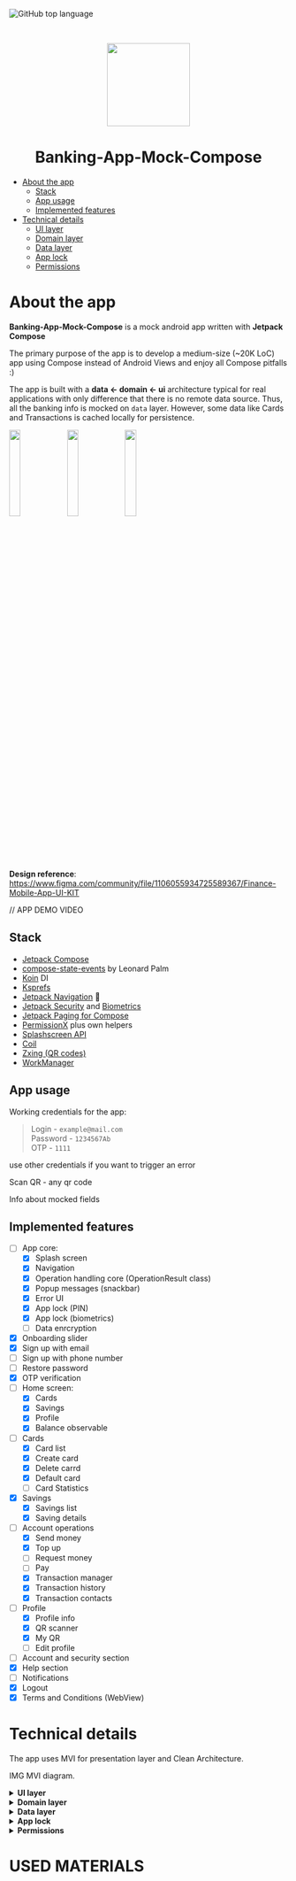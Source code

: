 ![GitHub top language](https://img.shields.io/github/languages/top/alexandr7035/Banking-App-Mock-Compose?color=%237f52ff&style=for-the-badge)



<br>
<p align="center"> 
   <img height="150" src="https://github.com/alexandr7035/Banking-App-Mock-Compose/assets/22574399/eb81869d-818c-4039-8861-6513b0b62dbb"/> 
</p>

<h1 align="center"> 
   Banking-App-Mock-Compose
</h1>

* [About the app](#about-the-app)
    * [Stack](#stack)
    * [App usage](#app-usage)
    * [Implemented features](#implemented-features)
* [Technical details](#technical-details)
    * [UI layer](#ui-layer)
    * [Domain layer](#domain-layer)
    * [Data layer](#data-layer)
    * [App lock](#app-lock)
    * [Permissions](#permissions)


# About the app
**Banking-App-Mock-Compose** is a mock android app written with **Jetpack Compose**

The primary purpose of the app is to develop a medium-size (~20K LoC) app using Compose instead of Android Views and enjoy all Compose pitfalls :)

The app is built with a **data <- domain <- ui** architecture typical for real applications with only difference that there is no remote data source. Thus, all the banking info is mocked on `data` layer. However, some data like Cards and Transactions is cached locally for persistence.

<p align="left">
<img src="https://github.com/alexandr7035/Banking-App-Mock-Compose/assets/22574399/5b60ccfd-c1a5-4716-a18b-d70c434f6ea1" width="20%"/>
<img src="https://github.com/alexandr7035/Banking-App-Mock-Compose/assets/22574399/bbb1c8ad-e1cd-4958-9da1-b4c32c88f67a" width="20%"/>
<img src="https://github.com/alexandr7035/Banking-App-Mock-Compose/assets/22574399/7b25851e-68ef-416e-bbdc-d37e67156f43" width="20%"/>
</p>

**Design reference**: https://www.figma.com/community/file/1106055934725589367/Finance-Mobile-App-UI-KIT

// APP DEMO VIDEO

## Stack
- [Jetpack Compose](https://developer.android.com/jetpack/compose)
- [compose-state-events](https://github.com/leonard-palm/compose-state-events) by Leonard Palm
- [Koin](https://insert-koin.io/docs/quickstart/android) DI
- [Ksprefs](https://github.com/cioccarellia/ksprefs)
- [Jetpack Navigation](https://developer.android.com/jetpack/compose/navigation) 🫠
- [Jetpack Security](https://developer.android.com/jetpack/androidx/releases/security) and [Biometrics](https://developer.android.com/jetpack/androidx/releases/biometric)
- [Jetpack Paging for Compose](https://developer.android.com/jetpack/androidx/releases/paging)
- [PermissionX](https://github.com/guolindev/PermissionX) plus own helpers
- [Splashscreen API](https://developer.android.com/develop/ui/views/launch/splash-screen)
- [Coil](https://github.com/coil-kt/coil)
- [Zxing (QR codes)](https://github.com/journeyapps/zxing-android-embedded)
- [WorkManager](https://developer.android.com/topic/libraries/architecture/workmanager)


## App usage
Working credentials for the app:
> Login - `example@mail.com`  
> Password - `1234567Ab`  
> OTP - `1111`

use other credentials if you want to trigger an error
  
Scan QR - any qr code  
  
Info about mocked fields  

## Implemented features
- [ ] App core:
    - [X] Splash screen
    - [X] Navigation
    - [X] Operation handling core (OperationResult class)
    - [X] Popup messages (snackbar)
    - [X] Error UI
    - [X] App lock (PIN)
    - [X] App lock (biometrics)
    - [ ] Data enrcryption
- [X] Onboarding slider
- [X] Sign up with email
- [ ] Sign up with phone number
- [ ] Restore password
- [X] OTP verification
- [ ] Home screen:
    - [X] Cards
    - [X] Savings
    - [X] Profile
    - [X] Balance observable
- [ ] Cards
    - [X] Card list
    - [X] Create card
    - [X] Delete carrd
    - [X] Default card
    - [ ] Card Statistics
- [X] Savings
    - [X] Savings list
    - [X] Saving details
- [ ] Account operations
    - [X] Send money
    - [X] Top up
    - [ ] Request money
    - [ ] Pay
    - [X] Transaction manager
    - [X] Transaction history
    - [X] Transaction contacts
 - [ ] Profile
    - [X] Profile info
    - [X] QR scanner
    - [X] My QR
    - [ ] Edit profile
- [ ] Account and security section
- [X] Help section
- [ ] Notifications
- [X] Logout
- [X] Terms and Conditions (WebView)

# Technical details

The app uses MVI for presentation layer and Clean Architecture.


IMG MVI diagram.

<details>
<summary><strong>UI layer</strong></summary>

## UI layer
The app contains single Root screen.
The screen servers for several purposeы:
- Show loading screen when app state prepared on start.
- Prepare and pass conditional navigation to NavHost.
- Setup [CompositionLocal](https://developer.android.com/jetpack/compose/compositionlocal) for NavHost.

```kotlin

// Root State
sealed class AppState {
    object Loading: AppState()

    data class Ready(
        val conditionalNavigation: ConditionalNavigation,
        val requireUnlock: Boolean = false
    ): AppState()

    data class InitFailure(val error: UiText): AppState()
}

// Root screen
@Composable
fun AppContainerScreen(viewModel: AppViewModel = koinViewModel()) {

    // Init jetpack navigation
    val navController = rememberNavController()
    
    // Preparations for CompositionLocal
    val snackBarHostState = remember { SnackbarHostState() }
    val hostCoroutineScope = rememberCoroutineScope()
    val permissionHelper =  koinInject<PermissionHelper>()

    val state = viewModel.appState.collectAsStateWithLifecycle().value

    when (state) {
        is AppState.Loading -> {
            AppLoadingScreen()
        }

        is AppState.Ready -> {
            CompositionLocalProvider(
                // "Global" snackBar that survives navigation
                LocalScopedSnackbarState provides ScopedSnackBarState(
                    value = snackBarHostState,
                    coroutineScope = hostCoroutineScope
                ),
                // Permissions utils to check and request runtime permissions
                LocalPermissionHelper provides permissionHelper
            ) {

                if (state.requireUnlock) {
                    // Show app lock screen with PIN / biometrics
                    LockScreen(...)
                }
                else {
                    // Nav host with all screens of the app
                    AppNavHost(
                        navController = navController,
                        // Pass conditional navigation
                        // Here we may redirect to login screen
                        conditionalNavigation = state.conditionalNavigation,
                        ...
                    )
                }
            }
        }

        // App init failed
        // E.g. we'are checking access token validity and receive some error
        is AppState.InitFailure -> {
            ErrorFullScreen(
                error = state.error,
                onRetry = { viewModel.emitIntent(AppIntent.EnterApp) }
            )
        }
    }
}

```

A typical screen is handled with 4 components:
- **State** - an object with screen data and user input
- **Intent** - an action triggered from screen (e.g. data load request or button click)
- **Screen Composable** - screen's UI
- **ViewModel** - to make it all work together

Screen state is represented with data or sealed class:
```kotlin
// State
data class ScreenState(
    val isLoading: Boolean = true,
    val error: UiText? = null,
    val displayedText: String? = null,
    // One-off event
    val someEvent: StateEvent = consumed
)
```

An intent is typically a sealed class to easilly handle it with exhaustive `when` condition:
```kotlin

// Intent
sealed class ScreenIntent {
    object Load: ScreenIntent()
    object SomeClick: ScreenIntent()
    ...
}

// Then in ViewModel
when (intent) {
    is Load -> { loadDataFromServer() }
    is SomeClick -> { handleSomeClick() }
}

```

A screen composable typically contains a nested ScreenUi composable to make it work with `@Preview`:
```kotlin
// Screen
@Composable
fun Screen(
    // Inect ViewModel
    viewModel: CardListViewModel = koinViewModel(),
    // Navigation callbacks
    onBack: () -> Unit,
    onAddCard: () -> Unit,
) {
    // Get composition local
    val permissionHelper = LocalPermisionHelper.current
    val context = LocalContext.current
    ...

    // Collect the state from ViewModel
    val state = viewModel.state.collectAsStateWithLifecycle().value

    // Show ui
    ScreenUi(state = state)

    // Init data load with some effect
    LaunchedEffect(Unit) {
        viewModel.emitIntent(ScreenIntent.Load)
    }

    // The EventEffect is a LaunchedEffect that will be executed, when the event is in its triggered state. 
    // When the event action was executed the effect calls the onConsumed callback to force ViewMode to set the event field to be consumed.
    EventEffect(
        event = state.someEvent,
        onConsumed = viewModel::onconsumeSomeEvent
    ) {
        // Do action, e.g. show a snackbar notification
    }
}

```

ViewModel gets data from one or several usecases and reduces it to state for ui.
More complex cases may require **Flows** for multiple values and **Deferred** async/await for parallel requess.
```kotlin

class ScreenViewModel: ViewModel(
    private val someUseCase: SomeUseCase
) {
    private val _state = MutableStateFlow(ScreenState())
    val state = _state.asStateFlow()

    fun emitIntent(intent: ScreenIntent) {
        when (intent) {
            is ScreenIntent.Load {
                viewModelScope.launch {
                    // This extension wraps data returned by use case into
                    // OperationResult class which encapsulates errors
                    val res = OperationResult.runWrapped { 
                        someUsecase.execute()
                    }
                    
                    when (res) {
                        is OperationResult.Success -> {
                            // res.data is some domain model which may be mapped to ui
                            val resUi =  SomeUiModel.mapFromDomain(res.data)
                            reduceSuccess(resUi)

                            // Additionally, we may trigger some event on condition:
                            _state.update {
                                it.copy(someEvent = triggered)
                            }
                        }
                        is OperationResult.Failure -> {
                            // ErrorType is a domain error which should be mapped to error text
                            reduceError(res.error.errorType.asUiTextError())
                        }
                    }
                }
            }
            
            // Here screen state is updated
            fun reduceError(...) {}
            fun reduceSuccess(...) {}

            fun onConsumeSomeEvent() {
                _state.update {
                    it.copy(someEvent = consumed)
                }
            }
        }
    }
}

```
</details>

  
<details>
<summary><strong>Domain layer</strong></summary>

## Domain layer

A use case
```kotlin
class GetHomeCardsUseCase(private val cardsRepository: CardsRepository) {
    // A use case contains only one public execute() method with a single responsibility
    suspend fun execute(): List<PaymentCard> {
        val allCards = cardsRepository.getCards()

        val (primary, other) = allCards.partition { it.isPrimary }

        val sortedPrimary = primary.sortedByDescending { it.addedDate }
        val sortedOther = other.sortedByDescending { it.addedDate }

        return (sortedPrimary + sortedOther).take(DISPLAYED_COUNT)
    }

    companion object {
        private const val DISPLAYED_COUNT = 3
    }
}
```

OperationResult
```kotlin
sealed class OperationResult<out T> {
    data class Success<out T>(val data: T) : OperationResult<T>()

    data class Failure(val error: AppError) : OperationResult<Nothing>()

    fun isSuccess(): Boolean {
        return when (this) {
            is Success -> true
            is Failure -> false
        }
    }

    companion object {
        inline fun <R> runWrapped(block: () -> R): OperationResult<R> {
            return try {
                val res = block()
                Success(res)
            } catch (e: Exception) {
                when (e) {
                    is AppError -> Failure(e)
                    else -> Failure(AppError(ErrorType.fromThrowable(e)))
                }
            }
        }
    }
}

enum class ErrorType {
    USER_NOT_FOUND,
    WRONG_PASSWORD,
    CARD_NOT_FOUND,
    INSUFFICIENT_CARD_BALANCE,
    UNKNOWN_ERROR,;

    companion object {
        fun fromThrowable(e: Throwable): ErrorType {
            // Here may be additional mapping depending on exception type
            return when (e) {
                is AppError -> e.errorType
                else -> UNKNOWN_ERROR
            }
        }
    }
}

```

// Then we can use AppError in repositories:
```kotlin
// Throw AppError in repository 
// It will be later handled in business logic or ui
override suspend fun getCardById(id: String): PaymentCard = withContext(coroutineDispatcher) {
    // Load card from DB or throw error
    val card = cardsDao.getCardByNumber(id) ?: throw AppError(ErrorType.CARD_NOT_FOUND)
    return@withContext mapCachedCardToDomain(card)
}
```

// Or detect AppError directly from exception
```kotlin
// Example of usage in ViewModel's CoroutineExceptionHandler
private val errorHandler = CoroutineExceptionHandler { _, throwable ->
    reduceError(ErrorType.fromThrowable(throwable))
}

viewModelScope.launch(errorHandler) {
    // Can safely call usecases here without wrapping in OperationResult
}

```

AppError (throw in repo or ErrorInterceptor)
then errors can be thrown directly in repos
or mapped from exception depenin on type

ErrorType
asuitexterror

for money - MoneyAmount

</details>
  

<details>
  <summary><strong>Data layer</strong></summary>

## Data layer 
data
mock repos with delays

Transaction handling
TransactionWorkManager

</details>  
  

<details>
  <summary><strong>App lock</strong></summary>

## App lock
PIN
Biometrics
When it asked to create applock

</details>  
  

<details>
  <summary><strong>Permissions</strong></summary>

### Permissions
Pemission helper composition local

</details>  

# USED MATERIALS



